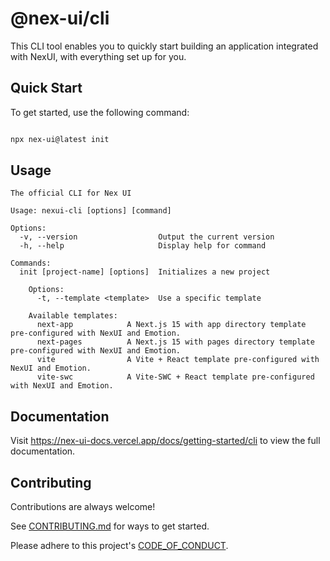 # @nex-ui/cli

This CLI tool enables you to quickly start building an application integrated with NexUI, with everything set up for you.

## Quick Start

To get started, use the following command:

```bash copy

npx nex-ui@latest init

```

## Usage

```
The official CLI for Nex UI

Usage: nexui-cli [options] [command]

Options:
  -v, --version                  Output the current version
  -h, --help                     Display help for command

Commands:
  init [project-name] [options]  Initializes a new project

    Options:
      -t, --template <template>  Use a specific template

    Available templates:
      next-app            A Next.js 15 with app directory template pre-configured with NexUI and Emotion.
      next-pages          A Next.js 15 with pages directory template pre-configured with NexUI and Emotion.
      vite                A Vite + React template pre-configured with NexUI and Emotion.
      vite-swc            A Vite-SWC + React template pre-configured with NexUI and Emotion.
```

## Documentation

Visit https://nex-ui-docs.vercel.app/docs/getting-started/cli to view the full documentation.

## Contributing

Contributions are always welcome!

See [CONTRIBUTING.md](https://github.com/rxy001/nex-ui/blob/main/CONTRIBUTING.md) for ways to get started.

Please adhere to this project's [CODE_OF_CONDUCT](https://github.com/rxy001/nex-ui/blob/main/CODE_OF_CONDUCT.md).
